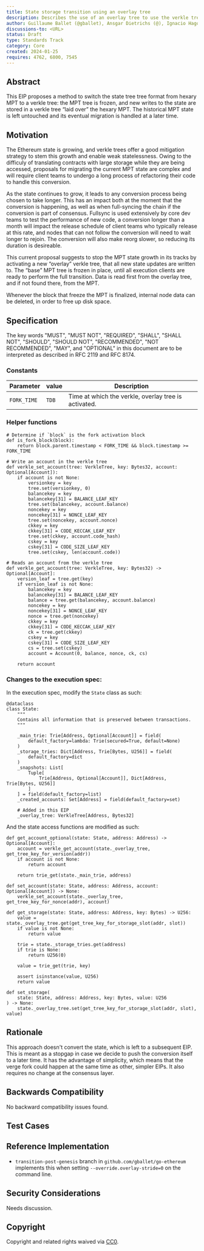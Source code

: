 ```yaml
---
title: State storage transition using an overlay tree
description: Describes the use of an overlay tree to use the verkle tree structure, while leaving the historical state untouched.
author: Guillaume Ballet (@gballet), Ansgar Dietrichs (@), Ignacio Hagopian (@jsign), Gottfried Herold (@GottfriedHerold), Jamie (@), Tanishq Jasoria (@tanishqjasoria), Parithosh Jayanthi (@parithosh), Gabriel Rocheleau (@gabrocheleau), Karim Taam (@matkt)
discussions-to: <URL>
status: Draft
type: Standards Track
category: Core
created: 2024-01-25
requires: 4762, 6800, 7545
---
```


## Abstract

This EIP proposes a method to switch the state tree tree format from hexary MPT to a verkle tree: the MPT tree is frozen, and new writes to the state are stored in a verkle tree “laid over” the hexary MPT. The historical MPT state is left untouched and its eventual migration is handled at a later time.

## Motivation

The Ethereum state is growing, and verkle trees offer a good mitigation strategy to stem this growth and enable weak statelessness. Owing to the difficuly of translating contracts with large storage while they are being accessed, proposals for migrating the current MPT state are complex and will require client teams to undergo a long process of refactoring their code to handle this conversion.

As the state continues to grow, it leads to any conversion process being chosen to take longer. This has an impact both at the moment that the conversion is happening, as well as when full-syncing the chain if the conversion is part of consensus. Fullsync is used extensively by core dev teams to test the performance of new code, a conversion longer than a month will impact the release schedule of client teams who typically release at this rate, and nodes that can not follow the conversion will need to wait longer to rejoin. The conversion will also make reorg slower, so reducing its duration is desireable.

This current proposal suggests to stop the MPT state growth in its tracks by activating a new “overlay” verkle tree, that all new state updates are written to. The “base” MPT tree is frozen in place, until all execution clients are ready to perform the full transition. Data is read first from the overlay tree, and if not found there, from the MPT.

Whenever the block that freeze the MPT is finalized, internal node data can be deleted, in order to free up disk space.

## Specification

The key words "MUST", "MUST NOT", "REQUIRED", "SHALL", "SHALL NOT", "SHOULD", "SHOULD NOT", "RECOMMENDED", "NOT RECOMMENDED", "MAY", and "OPTIONAL" in this document are to be interpreted as described in RFC 2119 and RFC 8174.

### Constants

|Parameter|value|Description|
|-|-|-|
|`FORK_TIME`|`TDB`|Time at which the verkle, overlay tree is activated.|

### Helper functions

```python3
# Determine if `block` is the fork activation block
def is_fork_block(block):
    return block.parent.timestamp < FORK_TIME && block.timestamp >= FORK_TIME
    
# Write an account in the verkle tree
def verkle_set_account(tree: VerkleTree, key: Bytes32, account: Optional[Account]):
    if account is not None:
        versionkey = key
        tree.set(versionkey, 0)
        balancekey = key
        balancekey[31] = BALANCE_LEAF_KEY
        tree.set(balancekey, account.balance)
        noncekey = key
        noncekey[31] = NONCE_LEAF_KEY
        tree.set(noncekey, account.nonce)
        ckkey = key
        ckkey[31] = CODE_KECCAK_LEAF_KEY
        tree.set(ckkey, account.code_hash)
        cskey = key
        cskey[31] = CODE_SIZE_LEAF_KEY
        tree.set(cskey, len(account.code))

# Reads an account from the verkle tree
def verkle_get_account(tree: VerkleTree, key: Bytes32) -> Optional[Account]:
    version_leaf = tree.get(key)
    if version_leaf is not None:
        balancekey = key
        balancekey[31] = BALANCE_LEAF_KEY
        balance = tree.get(balancekey, account.balance)
        noncekey = key
        noncekey[31] = NONCE_LEAF_KEY
        nonce = tree.get(noncekey)
        ckkey = key
        ckkey[31] = CODE_KECCAK_LEAF_KEY
        ck = tree.get(ckkey)
        cskey = key
        cskey[31] = CODE_SIZE_LEAF_KEY
        cs = tree.set(cskey)
        account = Account(0, balance, nonce, ck, cs)

    return account
```

### Changes to the execution spec:

In the execution spec, modify the `State` class as such:

```python3
@dataclass
class State:
    """
    Contains all information that is preserved between transactions.
    """

    _main_trie: Trie[Address, Optional[Account]] = field(
        default_factory=lambda: Trie(secured=True, default=None)
    )
    _storage_tries: Dict[Address, Trie[Bytes, U256]] = field(
        default_factory=dict
    )
    _snapshots: List[
        Tuple[
            Trie[Address, Optional[Account]], Dict[Address, Trie[Bytes, U256]]
        ]
    ] = field(default_factory=list)
    _created_accounts: Set[Address] = field(default_factory=set)

    # Added in this EIP
    _overlay_tree: VerkleTree[Address, Bytes32]
```

And the state access functions are modified as such:

```python3
def get_account_optional(state: State, address: Address) -> Optional[Account]:
    account = verkle_get_account(state._overlay_tree, get_tree_key_for_version(addr))
    if account is not None:
        return account
    
    return trie_get(state._main_trie, address)

def set_account(state: State, address: Address, account: Optional[Account]) -> None:
    verkle_set_account(state._overlay_tree, get_tree_key_for_nonce(addr), account)

def get_storage(state: State, address: Address, key: Bytes) -> U256:
    value = state._overlay_tree.get(get_tree_key_for_storage_slot(addr, slot))
    if value is not None:
        return value
        
    trie = state._storage_tries.get(address)
    if trie is None:
        return U256(0)

    value = trie_get(trie, key)

    assert isinstance(value, U256)
    return value

def set_storage(
    state: State, address: Address, key: Bytes, value: U256
) -> None:
    state._overlay_tree.set(get_tree_key_for_storage_slot(addr, slot), value)
```

## Rationale

This approach doesn't convert the state, which is left to a subsequent EIP. This is meant as a stopgap in case we decide to push the conversion itself to a later time. It has the advantage of simplicity, which means that the verge fork could happen at the same time as other, simpler EIPs. It also requires no change at the consensus layer.

## Backwards Compatibility

No backward compatibility issues found.

## Test Cases

<!--
  This section is optional for non-Core EIPs.

  The Test Cases section should include expected input/output pairs, but may include a succinct set of executable tests. It should not include project build files. No new requirements may be be introduced here (meaning an implementation following only the Specification section should pass all tests here.)
  If the test suite is too large to reasonably be included inline, then consider adding it as one or more files in `../assets/eip-####/`. External links will not be allowed

  TODO: Remove this comment before submitting
-->

## Reference Implementation

 * `transition-post-genesis` branch in `github.com/gballet/go-ethereum` implements this when setting `--override.overlay-stride=0` on the command line.

## Security Considerations

<!--
  All EIPs must contain a section that discusses the security implications/considerations relevant to the proposed change. Include information that might be important for security discussions, surfaces risks and can be used throughout the life cycle of the proposal. For example, include security-relevant design decisions, concerns, important discussions, implementation-specific guidance and pitfalls, an outline of threats and risks and how they are being addressed. EIP submissions missing the "Security Considerations" section will be rejected. An EIP cannot proceed to status "Final" without a Security Considerations discussion deemed sufficient by the reviewers.

  The current placeholder is acceptable for a draft.

  TODO: Remove this comment before submitting
-->

Needs discussion.

## Copyright

Copyright and related rights waived via [CC0](../LICENSE.md).
